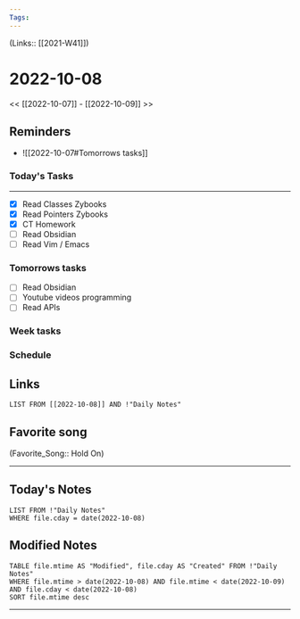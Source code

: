 ```yaml
---
Tags:
---
```

(Links:: [[2021-W41]])

# 2022-10-08
<< [[2022-10-07]] - [[2022-10-09]] >>
## Reminders
- ![[2022-10-07#Tomorrows tasks]]
### Today's Tasks
---
- [x] Read Classes Zybooks
- [x] Read Pointers Zybooks
- [x] CT Homework
- [ ] Read Obsidian
- [ ] Read Vim / Emacs
### Tomorrows tasks
- [ ] Read Obsidian
- [ ] Youtube videos programming
- [ ] Read APIs
### Week tasks
### Schedule

## Links
```dataview
LIST FROM [[2022-10-08]] AND !"Daily Notes"
```
## Favorite song
(Favorite_Song:: Hold On)
___
## Today's Notes
```dataview
LIST FROM !"Daily Notes"
WHERE file.cday = date(2022-10-08)
```
## Modified Notes
```dataview
TABLE file.mtime AS "Modified", file.cday AS "Created" FROM !"Daily Notes" 
WHERE file.mtime > date(2022-10-08) AND file.mtime < date(2022-10-09) AND file.cday < date(2022-10-08)
SORT file.mtime desc
```
___
